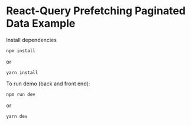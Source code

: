 # React-Query Prefetching Paginated Data Example

Install dependencies

    npm install

or

    yarn install

To run demo (back and front end):

    npm run dev

or

    yarn dev
